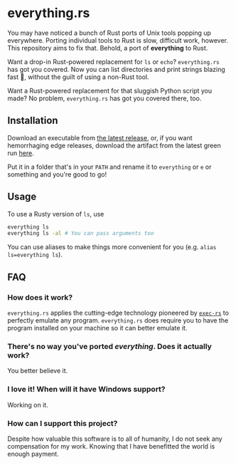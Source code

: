 # everything.rs

You may have noticed a bunch of Rust ports of Unix tools popping up everywhere.
Porting individual tools to Rust is slow, difficult work, however. This repository aims
to fix that. Behold, a port of **everything** to Rust.

Want a drop-in Rust-powered replacement for `ls` or `echo`? `everything.rs` has got you
covered. Now you can list directories and print strings blazing fast 🚀, without the guilt of using a
non-Rust tool.

Want a Rust-powered replacement for that sluggish Python script you made? No problem, `everything.rs`
has got you covered there, too.

## Installation

Download an executable from [the latest release](https://github.com/ysthakur/everything.rs/releases/latest), or,
if you want hemorrhaging edge releases, download the artifact from the latest green run
[here](https://github.com/ysthakur/everything.rs/actions/workflows/build.yml).

Put it in a folder that's in your `PATH` and rename it to `everything` or `e` or something and you're good to go!

## Usage

To use a Rusty version of `ls`, use
```bash
everything ls
everything ls -al # You can pass arguments too
```

You can use aliases to make things more convenient for you (e.g. `alias ls=everything ls`).

## FAQ

### How does it work?

`everything.rs` applies the cutting-edge technology pioneered by [`exec-rs`](https://github.com/faradayio/exec-rs)
to perfectly emulate any program. `everything.rs` does require you to have the program installed on your
machine so it can better emulate it.

### There's no way you've ported *everything*. Does it actually work?

You better believe it.

### I love it! When will it have Windows support?

Working on it.

### How can I support this project?

Despite how valuable this software is to all of humanity, I do not seek any compensation for my work.
Knowing that I have benefitted the world is enough payment.

